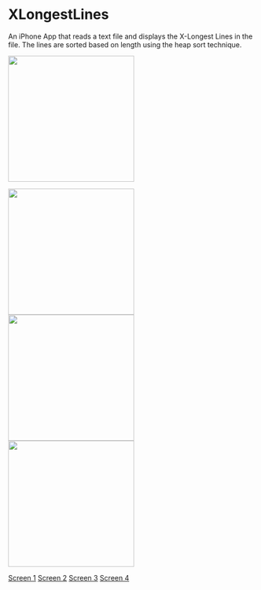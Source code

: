 XLongestLines
=============

An iPhone App that reads a text file and displays the X-Longest Lines in the file. The lines are sorted based on length using the heap sort technique.

<p><img width=256 src="https://raw.github.com/rohitkharat/XLongestLines/master/screenshots/screen2.png"/></p>
<img width=256 src="https://raw.github.com/rohitkharat/XLongestLines/master/screenshots/screen1.png" &nbsp/>
<img width=256 src="https://raw.github.com/rohitkharat/XLongestLines/master/screenshots/screen3.png"/>
<img width=256 src="https://raw.github.com/rohitkharat/XLongestLines/master/screenshots/screen4.png"/>


[Screen 1](screenshots/screen2.png)
[Screen 2](screenshots/screen1.png)
[Screen 3](screenshots/screen3.png)
[Screen 4](screenshots/screen4.png)



